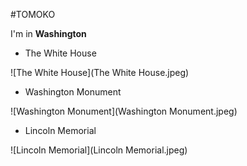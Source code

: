 #TOMOKO

I'm in **Washington**

- The White House
 
 ![The White House](The White House.jpeg)

- Washington Monument

![Washington Monument](Washington Monument.jpeg)

- Lincoln Memorial

![Lincoln Memorial](Lincoln Memorial.jpeg)

